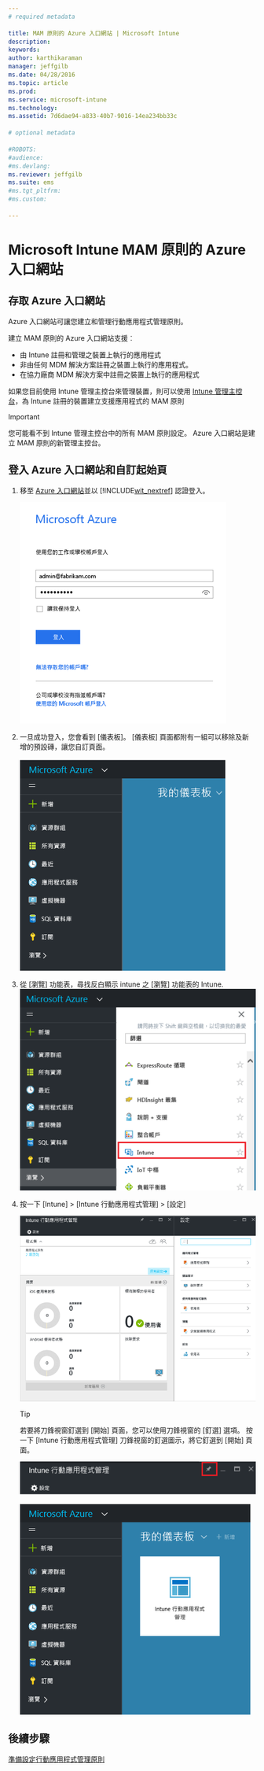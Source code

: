 ```yaml
---
# required metadata

title: MAM 原則的 Azure 入口網站 | Microsoft Intune
description:
keywords:
author: karthikaraman
manager: jeffgilb
ms.date: 04/28/2016
ms.topic: article
ms.prod:
ms.service: microsoft-intune
ms.technology:
ms.assetid: 7d6dae94-a833-40b7-9016-14ea234bb33c

# optional metadata

#ROBOTS:
#audience:
#ms.devlang:
ms.reviewer: jeffgilb
ms.suite: ems
#ms.tgt_pltfrm:
#ms.custom:

---
```


# Microsoft Intune MAM 原則的 Azure 入口網站
## 存取 Azure 入口網站
Azure 入口網站可讓您建立和管理行動應用程式管理原則。

建立 MAM 原則的 Azure 入口網站支援︰
- 由 Intune 註冊和管理之裝置上執行的應用程式
- 非由任何 MDM 解決方案註冊之裝置上執行的應用程式。
- 在協力廠商 MDM 解決方案中註冊之裝置上執行的應用程式

如果您目前使用 Intune 管理主控台來管理裝置，則可以使用 [Intune 管理主控台](configure-and-deploy-mobile-application-management-policies-in-the-microsoft-intune-console.md)，為 Intune 註冊的裝置建立支援應用程式的 MAM 原則
>[!IMPORTANT]
> 您可能看不到 Intune 管理主控台中的所有 MAM 原則設定。 Azure 入口網站是建立 MAM 原則的新管理主控台。

## 登入 Azure 入口網站和自訂起始頁

1.  移至 [Azure 入口網站](https://portal.azure.com)並以 [!INCLUDE[wit_nextref](../includes/wit_nextref_md.md)] 認證登入。

    ![Azure 入口網站登入頁面的螢幕擷取畫面](../media/AppManagement/AzurePortal_MAMSigninPage.png)

2.  一旦成功登入，您會看到 [儀表板]。 [儀表板] 頁面都附有一組可以移除及新增的預設磚，讓您自訂頁面。

    ![Azure 入口網站儀表板的螢幕擷取畫面](../media/AppManagement/AzurePortal_MAMStartboard_NoMAM.png)

3.  從 [瀏覽] 功能表，尋找反白顯示 intune 之 [瀏覽] 功能表的 Intune.![螢幕擷取畫面](../media/AppManagement/AzurePortal_MAM_Browse_Intune.png)

4.  按一下 [Intune] > [Intune 行動應用程式管理] > [設定]

    ![Intune 行動應用程式管理刀鋒視窗的螢幕擷取畫面](../media/AppManagement/AzurePortal_MAM_Mainblade.png)

    > [!TIP]
    > 若要將刀鋒視窗釘選到 [開始]  頁面，您可以使用刀鋒視窗的 [釘選]  選項。  按一下 [Intune 行動應用程式管理] 刀鋒視窗的釘選圖示，將它釘選到 [開始]  頁面。

    ![反白顯示釘選圖示的 Intune 行動應用程式管理刀鋒視窗的螢幕擷取畫面](../media/AppManagement/AzurePortal_MAM_PinBladeAction.png)

    ![包含釘選的 Intune 磚之儀表板的螢幕擷取畫面](../media/AppManagement/AzurePortal_MAM_Startboard_withMAM.png)
## 後續步驟
[準備設定行動應用程式管理原則](get-ready-to-configure-mobile-app-management-policies-with-microsoft-intune.md)


<!--HONumber=May16_HO2-->


